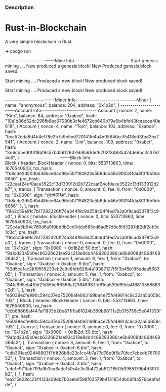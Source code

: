 ### Description
# Rust-in-Blockchain
A very simple blockchain in Rust.


➜ caogo run 

-------------------------Mine Info----------------------------
Start genesis mining .... 
New produced a genesis block!
New Produced genesis block saved!

Start mining .... 
Produced a new block!
New produced block saved!

Start mining .... 
Produced a new block!
New produced block saved!

-------------------------Miner Info------------------------------
Miner {
    name: "anonymous",
    balance: 204,
    address: "0x1b2d",
}
-------------------------Account Info----------------------------
Account {
    nonce: 2,
    name: "Kim",
    balance: 84,
    address: "0xabcd",
    hash: "19a1b86d52dc298fb8ec67080b3cfe4672cb640b79e9b4bfd43fcaacce40e618",
}
Account {
    nonce: 4,
    name: "Tom",
    balance: 103,
    address: "0xabce",
    hash: "bcc52eda8d4b4ef78e2b7c9e5ed720141fe4a4e05646ccf5418ed3fbd2ea7541",
}
Account {
    nonce: 2,
    name: "Jim",
    balance: 109,
    address: "0xabcf",
    hash: "3d6cb5ed0f318bf9c57bd5912937eb8561def6702f84835424de6bc2c37e24c8",
}
-------------------------Block Info------------------------------
Block {
    header: BlockHeader {
        nonce: 0,
        bits: 553713663,
        time: 1676540903,
        txs_hash: "fb8cde2d50d0d48bce64c96c507194823a5b6dcb46c90034fda8f0f6b0dc6656",
        pre_hash: "22caaf24ef0aea3522c13d133912d2b722caaf24ef0aea3522c13d133912d2b7",
    },
    tranxs: [
        Transaction {
            nonce: 0,
            amount: 0,
            fee: 0,
            from: "0x0000",
            to: "0x0000",
            sign: "创世区块",
            hash: "fb8cde2d50d0d48bce64c96c507194823a5b6dcb46c90034fda8f0f6b0dc6656",
        },
    ],
    hash: "f8b2c59e9fc7b17282326ff74a344f9c9d258c94f4ed7a2a0f8cad3378f3c9a0",
}
Block {
    header: BlockHeader {
        nonce: 0,
        bits: 553713663,
        time: 1676540903,
        txs_hash: "20c4a3b94c760d6a9f0bd9b2cd0dcb683cd6ad57d8c8fd3287df2df2eb5c1d3c",
        pre_hash: "f8b2c59e9fc7b17282326ff74a344f9c9d258c94f4ed7a2a0f8cad3378f3c9a0",
    },
    tranxs: [
        Transaction {
            nonce: 0,
            amount: 0,
            fee: 0,
            from: "0x0000",
            to: "0x1b2d",
            sign: "0x0000 -> 0x1b2d: 50 btc",
            hash: "9a1cd23a5b0ecb6326621ae93c218e8db4499283386ce6b6008d496d469364c2",
        },
        Transaction {
            nonce: 1,
            amount: 9,
            fee: 1,
            from: "0xabcd",
            to: "0xabce",
            sign: "0xabcd -> 0xabce: 9 btc",
            hash: "53d5cc1ac2b19555233eb2a9e8fdb62fb4a19387127f5f3b45b195edaa568305",
        },
        Transaction {
            nonce: 2,
            amount: 5,
            fee: 1,
            from: "0xabcd",
            to: "0xabce",
            sign: "0xabcd -> 0xabce: 5 btc",
            hash: "84fa895cb4f0d21d555e66366af23648987fd81da539d99cb4f6810558863c2d",
        },
    ],
    hash: "e5038ecfe990c594c37ed75209afe063169ba4e75fd49814c6c32aa5d658c7d3",
}
Block {
    header: BlockHeader {
        nonce: 0,
        bits: 553713663,
        time: 1676540906,
        txs_hash: "dcb88666af447af1833b20e871f0a8f024b369b88111a2b315758c5e841539f7",
        pre_hash: "e5038ecfe990c594c37ed75209afe063169ba4e75fd49814c6c32aa5d658c7d3",
    },
    tranxs: [
        Transaction {
            nonce: 0,
            amount: 0,
            fee: 0,
            from: "0x0000",
            to: "0x1b2d",
            sign: "0x0000 -> 0x1b2d: 50 btc",
            hash: "9a1cd23a5b0ecb6326621ae93c218e8db4499283386ce6b6008d496d469364c2",
        },
        Transaction {
            nonce: 3,
            amount: 6,
            fee: 1,
            from: "0xabce",
            to: "0xabcf",
            sign: "0xabce -> 0xabcf: 6 btc",
            hash: "edb391ee92448903f7b1f26b8e23e1cc4b7a77d78e9f5e70fec7ebedb7670052",
        },
        Transaction {
            nonce: 4,
            amount: 3,
            fee: 1,
            from: "0xabce",
            to: "0xabcf",
            sign: "0xabce -> 0xabcf: 3 btc",
            hash: "cde1e971fab799a9b3ca6adc150c4c3c3b472ab8f2185f3d1985179b4d30f3b2",
        },
    ],
    hash: "ea215e23cc2bf4133a09db7b0aeb0598f02579b4f31854db06f4a579ceafa4de",
}



